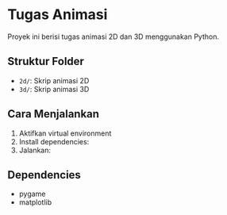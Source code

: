 # Tugas Animasi

Proyek ini berisi tugas animasi 2D dan 3D menggunakan Python.

## Struktur Folder
- `2d/`: Skrip animasi 2D
- `3d/`: Skrip animasi 3D

## Cara Menjalankan
1. Aktifkan virtual environment
2. Install dependencies:
3. Jalankan:

## Dependencies
- pygame
- matplotlib